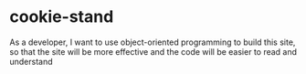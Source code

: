 # cookie-stand

As a developer, I want to use object-oriented programming to build this site, so that the site will be more effective 
and the code will be easier to read and understand
